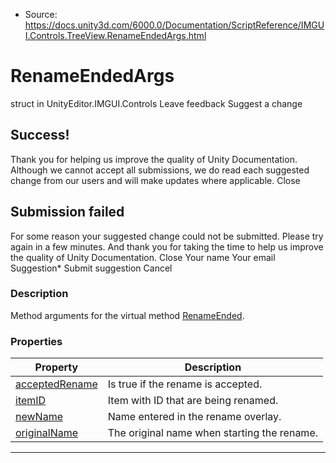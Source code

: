 * Source: https://docs.unity3d.com/6000.0/Documentation/ScriptReference/IMGUI.Controls.TreeView.RenameEndedArgs.html

# RenameEndedArgs
struct in UnityEditor.IMGUI.Controls
Leave feedback
Suggest a change
## Success!
Thank you for helping us improve the quality of Unity Documentation. Although we cannot accept all submissions, we do read each suggested change from our users and will make updates where applicable.
Close
## Submission failed
For some reason your suggested change could not be submitted. Please <a>try again</a> in a few minutes. And thank you for taking the time to help us improve the quality of Unity Documentation.
Close
Your name Your email Suggestion* Submit suggestion
Cancel
### Description
Method arguments for the virtual method [RenameEnded](https://docs.unity3d.com/6000.0/Documentation/ScriptReference/IMGUI.Controls.TreeView.RenameEnded.html).
### Properties
Property | Description  
---|---  
[acceptedRename](https://docs.unity3d.com/6000.0/Documentation/ScriptReference/IMGUI.Controls.TreeView.RenameEndedArgs-acceptedRename.html) | Is true if the rename is accepted.  
[itemID](https://docs.unity3d.com/6000.0/Documentation/ScriptReference/IMGUI.Controls.TreeView.RenameEndedArgs-itemID.html) | Item with ID that are being renamed.  
[newName](https://docs.unity3d.com/6000.0/Documentation/ScriptReference/IMGUI.Controls.TreeView.RenameEndedArgs-newName.html) | Name entered in the rename overlay.  
[originalName](https://docs.unity3d.com/6000.0/Documentation/ScriptReference/IMGUI.Controls.TreeView.RenameEndedArgs-originalName.html) | The original name when starting the rename.  
* * *
